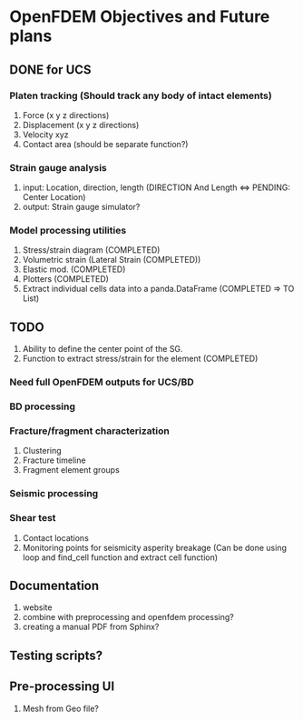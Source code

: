 # OpenFDEM Objectives and Future plans

## DONE for UCS

### Platen tracking (Should track any body of intact elements)
1. Force (x y z directions)
2. Displacement (x y z directions)
3. Velocity xyz
4. Contact area (should be separate function?)

### Strain gauge analysis
1. input: Location, direction, length (DIRECTION And Length <=> PENDING: Center Location)
2. output: Strain gauge simulator?

### Model processing utilities
1. Stress/strain diagram (COMPLETED)
2. Volumetric strain (Lateral Strain (COMPLETED))
3. Elastic mod. (COMPLETED)
4. Plotters (COMPLETED)
5. Extract individual cells data into a panda.DataFrame (COMPLETED => TO List)

## TODO
1. Ability to define the center point of the SG.
2. Function to extract stress/strain for the element (COMPLETED)
 

### Need full OpenFDEM outputs for UCS/BD

### BD processing

### Fracture/fragment characterization
1. Clustering
2. Fracture timeline
3. Fragment element groups

### Seismic processing

### Shear test
1. Contact locations
1. Monitoring points for seismicity asperity breakage (Can be done using loop and find_cell function and extract cell function)

## Documentation
1. website
2. combine with preprocessing and openfdem processing?
3. creating a manual PDF from Sphinx?

## Testing scripts?

## Pre-processing UI
1. Mesh from Geo file?